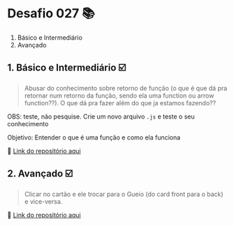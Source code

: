 # Desafio 027 :books:

1. Básico e Intermediário
2. Avançado

## 1. Básico e Intermediário :ballot_box_with_check:

> Abusar do conhecimento sobre retorno de função (o que é que dá pra retornar num retorno da função, sendo ela uma function ou arrow function??). O que dá pra fazer além do que ja estamos fazendo?? 

OBS: teste, não pesquise. Crie um novo arquivo `.js` e teste o seu conhecimento

Objetivo: Entender o que é uma função e como ela funciona

:memo: [Link do repositório aqui]()


## 2. Avançado :ballot_box_with_check:

> Clicar no cartão e ele trocar para o Gueio (do card front para o back) e vice-versa.
 


:memo: [Link do repositório aqui]()
